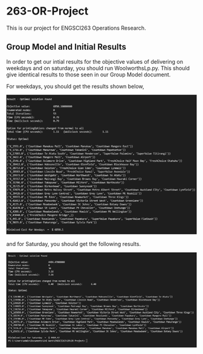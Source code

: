 # 263-OR-Project
This is our project for ENGSCI263 Operations Research.

## Group Model and Initial Results

In order to get our intial results for the objective values of delivering on weekdays and on saturday, you should run 
WoolworthsLp.py. This should give identical results to those seen in our Group Model document. 

For weekdays, you should get the results shown below,

![lpweekday.PNG](/lpweekday.PNG)

and for Saturday, you should get the following results.

![lpsaturday.PNG](/lpsaturday.PNG)
